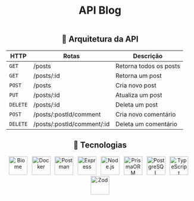<h1 align="center">API Blog</h1>

<img src="https://github.com/user-attachments/assets/f25877eb-0b9c-4fe9-850b-e0b73004f9e1" alt="" />

<div align="center">

  ## 🔧 Arquitetura da API

  | HTTP | Rotas | Descrição |
  | --- | --- | --- |
  | `GET` | /posts | Retorna todos os posts |
  | `GET` | /posts/:id | Retorna um post |
  | `POST` | /posts | Cria novo post |
  | `PUT` | /posts/:id | Atualiza um post |
  | `DELETE` | /posts/:id | Deleta um post |
  | `POST` | /posts/:postId/comment | Cria novo comentário |
  | `DELETE` | /posts/:postId/comment/:id | Deleta um comentário |

  ## 🚀 Tecnologias
  <img title="Biome" src="https://github.com/user-attachments/assets/ca50003f-5d35-4299-9474-30b305ae07cb" alt="Biome" width="50" /> &nbsp;
  <img title="Docker" src="https://cdn.jsdelivr.net/gh/devicons/devicon@latest/icons/docker/docker-original.svg" alt="Docker" width="50" /> &nbsp;
  <img title="Postman" src="https://cdn.jsdelivr.net/gh/devicons/devicon@latest/icons/postman/postman-original.svg" alt="Postman" width="50" /> &nbsp;
  <img title="Express" src="https://cdn.jsdelivr.net/gh/devicons/devicon@latest/icons/express/express-original.svg" alt="Express" width="50" /> &nbsp;
  <img title="Node.js" src="https://cdn.jsdelivr.net/gh/devicons/devicon@latest/icons/nodejs/nodejs-original.svg" alt="Node.js" width="50" /> &nbsp;
  <img title="PrismaORM" src="https://cdn.jsdelivr.net/gh/devicons/devicon@latest/icons/prisma/prisma-original.svg" alt="PrismaORM" width="50" /> &nbsp;
  <img title="PostgreSQL" src="https://cdn.jsdelivr.net/gh/devicons/devicon@latest/icons/postgresql/postgresql-original.svg" alt="PostgreSQL" width="50" /> &nbsp;
  <img title="TypeScript" src="https://cdn.jsdelivr.net/gh/devicons/devicon@latest/icons/typescript/typescript-original.svg" alt="TypeScript" width="50" /> &nbsp;
  <img title="Zod" src="https://github.com/user-attachments/assets/bb33ed33-2e91-473c-9494-41386bf5111f" alt="Zod" width="50" />
  
</div>
